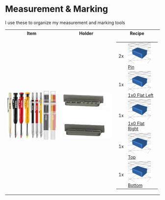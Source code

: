 # Measurement & Marking

I use these to organize my measurement and marking tools

<table>
  <tr>
    <th>Item</th>
    <th>Holder</th>
    <th>Recipe</th>
  </tr>
  <tr>
    <td>
      <a href="https://amzn.to/3VpAreI">
        <img src="pencils.jpg" alt="Pencil Set" width="400"/>
      </a>
    </td>
    <td>
      <img src="pencilholdermodel.png" alt="Pencil Set" width="400"/>
    <td>
      <table>
        <tr>
          <td>2x</td>
          <td>
            <a href="../DDD/4x10x8mm%20Pin.stl">
              <img src="../DDD/pin.png" width="75"/>
              Pin
            </a>
          </td>
        </tr>
        <tr>
          <td>1x</td>
          <td>
            <a href="../DDD/FlatSides/1x0%20%20Flat%20Left.stl">
              <img src="../DDD/pin.png" width="75"/>
              1x0 Flat Left
            </a>
          </td>
        </tr>
        <tr>
          <td>1x</td>
          <td>
            <a href="../DDD/FlatSides/1x0%20%20Flat%20Right.stl">
              <img src="../DDD/pin.png" width="75"/>
              1x0 Flat Right
            </a>
          </td>
        </tr>
        <tr>
          <td>1x</td>
          <td>
            <a href="./Pen%20Holder%20Top.stl">
              <img src="../DDD/pin.png" width="75"/>
              Top
            </a>
          </td>
        </tr>
        <tr>
          <td>1x</td>
          <td>
            <a href="./Pen%20Holder%20Bottom.stl">
              <img src="../DDD/pin.png" width="75"/>
              Bottom
            </a>
          </td>
        </tr>
      </table>
    </td>
  </tr>
</table>
